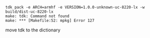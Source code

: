 ```
tdk pack -e ARCH=armhf -e VERSION=1.0.0-unknown-uc-8220-lx -w build/dist-uc-8220-lx
make: tdk: Command not found
make: *** [Makefile:52: mpkg] Error 127
```

move tdk to the dictionary